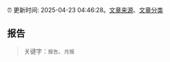 :alarm_clock: 更新时间: 2025-04-23 04:46:28。[文章来源](/README.md)、[文章分类](/TAGS.md)

## 报告


> 关键字：`报告`、`月报`



